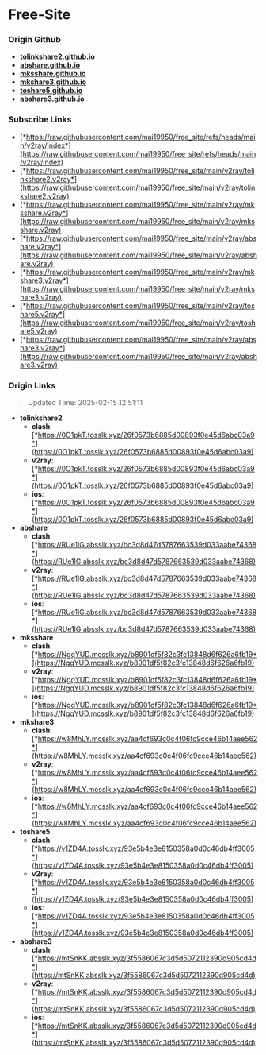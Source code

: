 # Free-Site

### Origin Github

- [**tolinkshare2.github.io**](https://github.com/tolinkshare2/tolinkshare2.github.io)
- [**abshare.github.io**](https://github.com/abshare/abshare.github.io)
- [**mksshare.github.io**](https://github.com/mksshare/mksshare.github.io)
- [**mkshare3.github.io**](https://github.com/mkshare3/mkshare3.github.io)
- [**toshare5.github.io**](https://github.com/toshare5/toshare5.github.io)
- [**abshare3.github.io**](https://github.com/abshare3/abshare3.github.io)

### Subscribe Links

- [*https://raw.githubusercontent.com/mai19950/free_site/refs/heads/main/v2ray/index*](https://raw.githubusercontent.com/mai19950/free_site/refs/heads/main/v2ray/index)
- [*https://raw.githubusercontent.com/mai19950/free_site/main/v2ray/tolinkshare2.v2ray*](https://raw.githubusercontent.com/mai19950/free_site/main/v2ray/tolinkshare2.v2ray)
- [*https://raw.githubusercontent.com/mai19950/free_site/main/v2ray/mksshare.v2ray*](https://raw.githubusercontent.com/mai19950/free_site/main/v2ray/mksshare.v2ray)
- [*https://raw.githubusercontent.com/mai19950/free_site/main/v2ray/abshare.v2ray*](https://raw.githubusercontent.com/mai19950/free_site/main/v2ray/abshare.v2ray)
- [*https://raw.githubusercontent.com/mai19950/free_site/main/v2ray/mkshare3.v2ray*](https://raw.githubusercontent.com/mai19950/free_site/main/v2ray/mkshare3.v2ray)
- [*https://raw.githubusercontent.com/mai19950/free_site/main/v2ray/toshare5.v2ray*](https://raw.githubusercontent.com/mai19950/free_site/main/v2ray/toshare5.v2ray)
- [*https://raw.githubusercontent.com/mai19950/free_site/main/v2ray/abshare3.v2ray*](https://raw.githubusercontent.com/mai19950/free_site/main/v2ray/abshare3.v2ray)

### Origin Links

> Updated Time: 2025-02-15 12:51:11

- **tolinkshare2**
  - **clash**: [*https://0O1pkT.tosslk.xyz/26f0573b6885d00893f0e45d6abc03a9*](https://0O1pkT.tosslk.xyz/26f0573b6885d00893f0e45d6abc03a9)
  - **v2ray**: [*https://0O1pkT.tosslk.xyz/26f0573b6885d00893f0e45d6abc03a9*](https://0O1pkT.tosslk.xyz/26f0573b6885d00893f0e45d6abc03a9)
  - **ios**: [*https://0O1pkT.tosslk.xyz/26f0573b6885d00893f0e45d6abc03a9*](https://0O1pkT.tosslk.xyz/26f0573b6885d00893f0e45d6abc03a9)
- **abshare**
  - **clash**: [*https://RUe1lG.absslk.xyz/bc3d8d47d5787663539d033aabe74368*](https://RUe1lG.absslk.xyz/bc3d8d47d5787663539d033aabe74368)
  - **v2ray**: [*https://RUe1lG.absslk.xyz/bc3d8d47d5787663539d033aabe74368*](https://RUe1lG.absslk.xyz/bc3d8d47d5787663539d033aabe74368)
  - **ios**: [*https://RUe1lG.absslk.xyz/bc3d8d47d5787663539d033aabe74368*](https://RUe1lG.absslk.xyz/bc3d8d47d5787663539d033aabe74368)
- **mksshare**
  - **clash**: [*https://NgqYUD.mcsslk.xyz/b8901df5f82c3fc13848d6f626a6fb19*](https://NgqYUD.mcsslk.xyz/b8901df5f82c3fc13848d6f626a6fb19)
  - **v2ray**: [*https://NgqYUD.mcsslk.xyz/b8901df5f82c3fc13848d6f626a6fb19*](https://NgqYUD.mcsslk.xyz/b8901df5f82c3fc13848d6f626a6fb19)
  - **ios**: [*https://NgqYUD.mcsslk.xyz/b8901df5f82c3fc13848d6f626a6fb19*](https://NgqYUD.mcsslk.xyz/b8901df5f82c3fc13848d6f626a6fb19)
- **mkshare3**
  - **clash**: [*https://w8MhLY.mcsslk.xyz/aa4cf693c0c4f06fc9cce46b14aee562*](https://w8MhLY.mcsslk.xyz/aa4cf693c0c4f06fc9cce46b14aee562)
  - **v2ray**: [*https://w8MhLY.mcsslk.xyz/aa4cf693c0c4f06fc9cce46b14aee562*](https://w8MhLY.mcsslk.xyz/aa4cf693c0c4f06fc9cce46b14aee562)
  - **ios**: [*https://w8MhLY.mcsslk.xyz/aa4cf693c0c4f06fc9cce46b14aee562*](https://w8MhLY.mcsslk.xyz/aa4cf693c0c4f06fc9cce46b14aee562)
- **toshare5**
  - **clash**: [*https://v1ZD4A.tosslk.xyz/93e5b4e3e8150358a0d0c46db4ff3005*](https://v1ZD4A.tosslk.xyz/93e5b4e3e8150358a0d0c46db4ff3005)
  - **v2ray**: [*https://v1ZD4A.tosslk.xyz/93e5b4e3e8150358a0d0c46db4ff3005*](https://v1ZD4A.tosslk.xyz/93e5b4e3e8150358a0d0c46db4ff3005)
  - **ios**: [*https://v1ZD4A.tosslk.xyz/93e5b4e3e8150358a0d0c46db4ff3005*](https://v1ZD4A.tosslk.xyz/93e5b4e3e8150358a0d0c46db4ff3005)
- **abshare3**
  - **clash**: [*https://mtSnKK.absslk.xyz/3f5586067c3d5d5072112390d905cd4d*](https://mtSnKK.absslk.xyz/3f5586067c3d5d5072112390d905cd4d)
  - **v2ray**: [*https://mtSnKK.absslk.xyz/3f5586067c3d5d5072112390d905cd4d*](https://mtSnKK.absslk.xyz/3f5586067c3d5d5072112390d905cd4d)
  - **ios**: [*https://mtSnKK.absslk.xyz/3f5586067c3d5d5072112390d905cd4d*](https://mtSnKK.absslk.xyz/3f5586067c3d5d5072112390d905cd4d)
